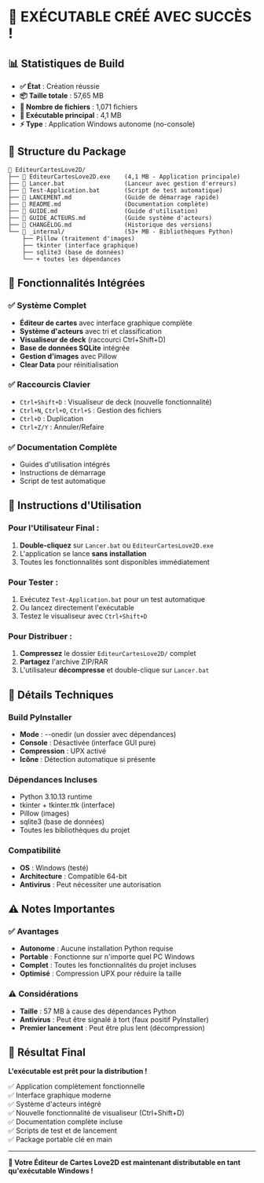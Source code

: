 # 🎉 EXÉCUTABLE CRÉÉ AVEC SUCCÈS !

## 📊 Statistiques de Build

- **✅ État** : Création réussie
- **📦 Taille totale** : 57,65 MB 
- **📄 Nombre de fichiers** : 1,071 fichiers
- **🎯 Exécutable principal** : 4,1 MB
- **⚡ Type** : Application Windows autonome (no-console)

## 📁 Structure du Package

```
📁 EditeurCartesLove2D/
├── 📄 EditeurCartesLove2D.exe    (4,1 MB - Application principale)
├── 📄 Lancer.bat                 (Lanceur avec gestion d'erreurs)
├── 📄 Test-Application.bat       (Script de test automatique)
├── 📄 LANCEMENT.md               (Guide de démarrage rapide)
├── 📄 README.md                  (Documentation complète)
├── 📄 GUIDE.md                   (Guide d'utilisation)
├── 📄 GUIDE_ACTEURS.md           (Guide système d'acteurs)
├── 📄 CHANGELOG.md               (Historique des versions)
└── 📁 _internal/                 (53+ MB - Bibliothèques Python)
    ├── Pillow (traitement d'images)
    ├── tkinter (interface graphique)
    ├── sqlite3 (base de données)
    └── + toutes les dépendances
```

## 🚀 Fonctionnalités Intégrées

### ✅ Système Complet
- **Éditeur de cartes** avec interface graphique complète
- **Système d'acteurs** avec tri et classification
- **Visualiseur de deck** (raccourci Ctrl+Shift+D)
- **Base de données SQLite** intégrée
- **Gestion d'images** avec Pillow
- **Clear Data** pour réinitialisation

### ✅ Raccourcis Clavier
- `Ctrl+Shift+D` : Visualiseur de deck (nouvelle fonctionnalité)
- `Ctrl+N`, `Ctrl+O`, `Ctrl+S` : Gestion des fichiers
- `Ctrl+D` : Duplication
- `Ctrl+Z/Y` : Annuler/Refaire

### ✅ Documentation Complète
- Guides d'utilisation intégrés
- Instructions de démarrage
- Script de test automatique

## 🎯 Instructions d'Utilisation

### Pour l'Utilisateur Final :
1. **Double-cliquez** sur `Lancer.bat` ou `EditeurCartesLove2D.exe`
2. L'application se lance **sans installation**
3. Toutes les fonctionnalités sont disponibles immédiatement

### Pour Tester :
1. Exécutez `Test-Application.bat` pour un test automatique
2. Ou lancez directement l'exécutable
3. Testez le visualiseur avec `Ctrl+Shift+D`

### Pour Distribuer :
1. **Compressez** le dossier `EditeurCartesLove2D/` complet
2. **Partagez** l'archive ZIP/RAR
3. L'utilisateur **décompresse** et double-clique sur `Lancer.bat`

## 🔧 Détails Techniques

### Build PyInstaller
- **Mode** : --onedir (un dossier avec dépendances)
- **Console** : Désactivée (interface GUI pure)
- **Compression** : UPX activé
- **Icône** : Détection automatique si présente

### Dépendances Incluses
- Python 3.10.13 runtime
- tkinter + tkinter.ttk (interface)
- Pillow (images)
- sqlite3 (base de données)
- Toutes les bibliothèques du projet

### Compatibilité
- **OS** : Windows (testé)
- **Architecture** : Compatible 64-bit
- **Antivirus** : Peut nécessiter une autorisation

## ⚠️ Notes Importantes

### ✅ Avantages
- **Autonome** : Aucune installation Python requise
- **Portable** : Fonctionne sur n'importe quel PC Windows
- **Complet** : Toutes les fonctionnalités du projet incluses
- **Optimisé** : Compression UPX pour réduire la taille

### ⚠️ Considérations
- **Taille** : 57 MB à cause des dépendances Python
- **Antivirus** : Peut être signalé à tort (faux positif PyInstaller)
- **Premier lancement** : Peut être plus lent (décompression)

## 🎉 Résultat Final

**L'exécutable est prêt pour la distribution !**

✅ Application complètement fonctionnelle  
✅ Interface graphique moderne  
✅ Système d'acteurs intégré  
✅ Nouvelle fonctionnalité de visualiseur (Ctrl+Shift+D)  
✅ Documentation complète incluse  
✅ Scripts de test et de lancement  
✅ Package portable clé en main  

---

**🚀 Votre Éditeur de Cartes Love2D est maintenant distributable en tant qu'exécutable Windows !**
